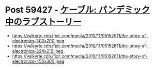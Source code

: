 # Post 59427 - [ケーブル: パンデミック中のラブストーリー](https://www.ifixit.com/News/59427/%e3%82%b1%e3%83%bc%e3%83%96%e3%83%ab-%e3%83%91%e3%83%b3%e3%83%87%e3%83%9f%e3%83%83%e3%82%af%e4%b8%ad%e3%81%ae%e3%83%a9%e3%83%96%e3%82%b9%e3%83%88%e3%83%bc%e3%83%aa%e3%83%bc)

- https://valkyrie.cdn.ifixit.com/media/2010/11/05152611/the-story-of-electronics-300x200.jpeg
- https://valkyrie.cdn.ifixit.com/media/2010/11/05152611/the-story-of-electronics-324x216.jpeg
- https://valkyrie.cdn.ifixit.com/media/2010/11/05152611/the-story-of-electronics-450x300.jpeg
